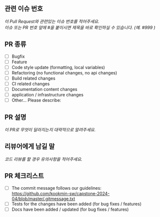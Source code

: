## 관련 이슈 번호
_이 Pull Request와 관련있는 이슈 번호를 적어주세요._<br />
_이슈 또는 PR 번호 앞에 #을 붙이시면 제목을 바로 확인하실 수 있습니다. (예. #999 )_

## PR 종류
<!-- Please check the one that applies to this PR using "x". -->

- [ ] Bugfix
- [ ] Feature
- [ ] Code style update (formatting, local variables)
- [ ] Refactoring (no functional changes, no api changes)
- [ ] Build related changes
- [ ] CI related changes
- [ ] Documentation content changes
- [ ] application / infrastructure changes
- [ ] Other... Please describe:

## PR 설명
_이 PR로 무엇이 달라지는지 대략적으로 알려주세요._

## 리뷰어에게 남길 말
_코드 리뷰를 할 경우 유의사항을 적어주세요._

## PR 체크리스트
- [ ] The commit message follows our guidelines: https://github.com/kookmin-sw/capstone-2024-04/blob/master/.gitmessage.txt
- [ ] Tests for the changes have been added (for bug fixes / features)
- [ ] Docs have been added / updated (for bug fixes / features)